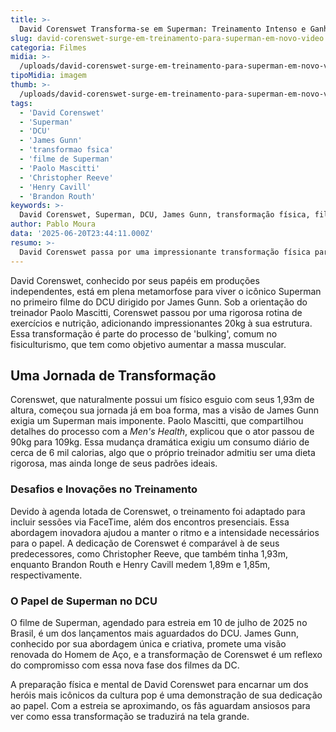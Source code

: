 ```yaml
---
title: >-
  David Corenswet Transforma-se em Superman: Treinamento Intenso e Ganho de 20kg
slug: david-corenswet-surge-em-treinamento-para-superman-em-novo-video
categoria: Filmes
midia: >-
  /uploads/david-corenswet-surge-em-treinamento-para-superman-em-novo-video-thumb.jpg
tipoMidia: imagem
thumb: >-
  /uploads/david-corenswet-surge-em-treinamento-para-superman-em-novo-video-thumb.jpg
tags:
  - 'David Corenswet'
  - 'Superman'
  - 'DCU'
  - 'James Gunn'
  - 'transformao fsica'
  - 'filme de Superman'
  - 'Paolo Mascitti'
  - 'Christopher Reeve'
  - 'Henry Cavill'
  - 'Brandon Routh'
keywords: >-
  David Corenswet, Superman, DCU, James Gunn, transformação física, filme de Superman, Paolo Mascitti, Christopher Reeve, Henry Cavill, Brandon Routh
author: Pablo Moura
data: '2025-06-20T23:44:11.000Z'
resumo: >-
  David Corenswet passa por uma impressionante transformação física para interpretar o Superman, ganhando cerca de 20kg durante o treinamento. O ator se prepara para estrelar no próximo filme do DCU sob a direção de James Gunn.
---
```


David Corenswet, conhecido por seus papéis em produções independentes, está em plena metamorfose para viver o icônico Superman no primeiro filme do DCU dirigido por James Gunn. Sob a orientação do treinador Paolo Mascitti, Corenswet passou por uma rigorosa rotina de exercícios e nutrição, adicionando impressionantes 20kg à sua estrutura. Essa transformação é parte do processo de 'bulking', comum no fisiculturismo, que tem como objetivo aumentar a massa muscular.

## Uma Jornada de Transformação

Corenswet, que naturalmente possui um físico esguio com seus 1,93m de altura, começou sua jornada já em boa forma, mas a visão de James Gunn exigia um Superman mais imponente. Paolo Mascitti, que compartilhou detalhes do processo com a *Men's Health*, explicou que o ator passou de 90kg para 109kg. Essa mudança dramática exigiu um consumo diário de cerca de 6 mil calorias, algo que o próprio treinador admitiu ser uma dieta rigorosa, mas ainda longe de seus padrões ideais.

### Desafios e Inovações no Treinamento

Devido à agenda lotada de Corenswet, o treinamento foi adaptado para incluir sessões via FaceTime, além dos encontros presenciais. Essa abordagem inovadora ajudou a manter o ritmo e a intensidade necessários para o papel. A dedicação de Corenswet é comparável à de seus predecessores, como Christopher Reeve, que também tinha 1,93m, enquanto Brandon Routh e Henry Cavill medem 1,89m e 1,85m, respectivamente.

### O Papel de Superman no DCU

O filme de Superman, agendado para estreia em 10 de julho de 2025 no Brasil, é um dos lançamentos mais aguardados do DCU. James Gunn, conhecido por sua abordagem única e criativa, promete uma visão renovada do Homem de Aço, e a transformação de Corenswet é um reflexo do compromisso com essa nova fase dos filmes da DC.

A preparação física e mental de David Corenswet para encarnar um dos heróis mais icônicos da cultura pop é uma demonstração de sua dedicação ao papel. Com a estreia se aproximando, os fãs aguardam ansiosos para ver como essa transformação se traduzirá na tela grande.